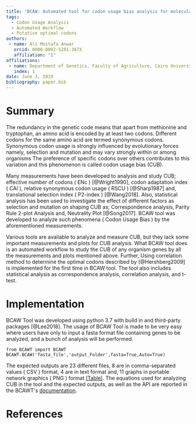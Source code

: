 ```yaml
---
title: 'BCAW: Automated tool for codon usage bias analysis for molecular evolution'
tags:
  - Codon Usage Analysis
  - Automated Workflow
  - Putative optimal codons
authors:
 - name: Ali Mostafa Anwar
   orcid: 0000-0002-5201-387X
   affiliation: "1"
affiliations:
 - name: Department of Genetics, Faculty of Agriculture, Cairo University, 12613, Cairo, Egypt
   index: 1
date: June 3, 2019
bibliography: paper.bib
---
```

# Summary

The redundancy in the genetic code means that apart from methionine and tryptophan, an amino acid is encoded by at least two codons. Different codons for the same amino acid are termed synonymous codons. Synonymous codon usage is strongly influenced by evolutionary forces namely, selection and mutation and may vary strongly within or among organisms The preference of specific codons over others contributes to this variation and this phenomenon is called codon usage bias (CUB).

Many measurements have been developed to analysis and study CUB; effective number of codons ( ENc ) [@Wright1990], codon adaptation index ( CAI ), relative synonymous codon usage ( RSCU ) [@Sharp1987] and, translational selection index ( P2-index ) [@Wang2018]. Also, statistical analysis has been used to investigate the effect of different factors as selection and mutation on shaping CUB as; Correspondence analysis, Parity Rule 2-plot Analysis and, Neutrality Plot [@Song2017]. BCAW tool was developed to analyze such phenomena ( Codon Usage Bias ) by the aforementioned  measurements.

Various tools are available to analyze and measure CUB, but they lack some important measurements and plots for CUB analysis. What BCAW tool does is an automated workflow to study the CUB of any organism genes by all the measurements and plots mentioned above. Further, Using correlation method to determine the optimal codons described by [@Hershberg2009] is implemented for the first time in BCAW tool. The tool also includes statistical analysis as correspondence analysis, correlation analysis, and t-test.
 
# Implementation

BCAW Tool was developed using python 3.7 with build in and third-party packages [@Lee2018]. The usage of BCAW Tool is made to be very easy where users have only to input a fasta format file containing genes to be analyzed, and a bunch of analysis will be performed.

```
from BCAWT import BCAWT
BCAWT.BCAW('fasta_file','output_Folder',fasta=True,Auto=True)
```

The expected outputs are 23 different files, 8 are in comma-separated values ( CSV ) format, 4 are in text format and, 11 graphs in portable network graphics ( PNG ) format [(Table)](https://github.com/AliYoussef96/BCAW-Tool/blob/master/Table.png). The equations used for analyzing CUB in the tool and the expected outputs, as well as the API are reported in the BCAWT's [documentation](https://bcaw-tools-documentation.readthedocs.io/en/latest/).

# References
